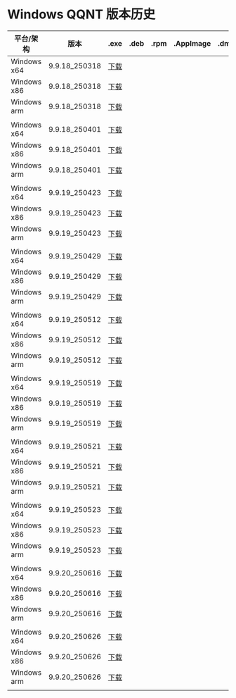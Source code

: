 # Windows QQNT 版本历史

| 平台/架构 | 版本 | .exe | .deb | .rpm | .AppImage | .dmg |
|---|---|---|---|---|---|---|
| Windows x64 | 9.9.18_250318 | [下载](https://dldir1.qq.com/qqfile/qq/QQNT/Windows/QQ_9.9.18_250318_x64_01.exe) |   |   |   |   |
| Windows x86 | 9.9.18_250318 | [下载](https://dldir1.qq.com/qqfile/qq/QQNT/Windows/QQ_9.9.18_250318_x86_01.exe) |   |   |   |   |
| Windows arm | 9.9.18_250318 | [下载](https://dldir1.qq.com/qqfile/qq/QQNT/Windows/QQ_9.9.18_250318_arm64_01.exe) |   |   |   |   |
|   |   |   |   |   |   |   |
| Windows x64 | 9.9.18_250401 | [下载](https://dldir1.qq.com/qqfile/qq/QQNT/Windows/QQ_9.9.18_250401_x64_01.exe) |   |   |   |   |
| Windows x86 | 9.9.18_250401 | [下载](https://dldir1.qq.com/qqfile/qq/QQNT/Windows/QQ_9.9.18_250401_x86_01.exe) |   |   |   |   |
| Windows arm | 9.9.18_250401 | [下载](https://dldir1.qq.com/qqfile/qq/QQNT/Windows/QQ_9.9.18_250401_arm64_01.exe) |   |   |   |   |
|   |   |   |   |   |   |   |
| Windows x64 | 9.9.19_250423 | [下载](https://dldir1.qq.com/qqfile/qq/QQNT/Windows/QQ_9.9.19_250423_x64_01.exe) |   |   |   |   |
| Windows x86 | 9.9.19_250423 | [下载](https://dldir1.qq.com/qqfile/qq/QQNT/Windows/QQ_9.9.19_250423_x86_01.exe) |   |   |   |   |
| Windows arm | 9.9.19_250423 | [下载](https://dldir1.qq.com/qqfile/qq/QQNT/Windows/QQ_9.9.19_250423_arm64_01.exe) |   |   |   |   |
|   |   |   |   |   |   |   |
| Windows x64 | 9.9.19_250429 | [下载](https://dldir1.qq.com/qqfile/qq/QQNT/Windows/QQ_9.9.19_250429_x64_01.exe) |   |   |   |   |
| Windows x86 | 9.9.19_250429 | [下载](https://dldir1.qq.com/qqfile/qq/QQNT/Windows/QQ_9.9.19_250429_x86_01.exe) |   |   |   |   |
| Windows arm | 9.9.19_250429 | [下载](https://dldir1.qq.com/qqfile/qq/QQNT/Windows/QQ_9.9.19_250429_arm64_01.exe) |   |   |   |   |
|   |   |   |   |   |   |   |
| Windows x64 | 9.9.19_250512 | [下载](https://dldir1.qq.com/qqfile/qq/QQNT/Windows/QQ_9.9.19_250512_x64_01.exe) |   |   |   |   |
| Windows x86 | 9.9.19_250512 | [下载](https://dldir1.qq.com/qqfile/qq/QQNT/Windows/QQ_9.9.19_250512_x86_01.exe) |   |   |   |   |
| Windows arm | 9.9.19_250512 | [下载](https://dldir1.qq.com/qqfile/qq/QQNT/Windows/QQ_9.9.19_250512_arm64_01.exe) |   |   |   |   |
|   |   |   |   |   |   |   |
| Windows x64 | 9.9.19_250519 | [下载](https://dldir1.qq.com/qqfile/qq/QQNT/Windows/QQ_9.9.19_250519_x64_01.exe) |   |   |   |   |
| Windows x86 | 9.9.19_250519 | [下载](https://dldir1.qq.com/qqfile/qq/QQNT/Windows/QQ_9.9.19_250519_x86_01.exe) |   |   |   |   |
| Windows arm | 9.9.19_250519 | [下载](https://dldir1.qq.com/qqfile/qq/QQNT/Windows/QQ_9.9.19_250519_arm64_01.exe) |   |   |   |   |
|   |   |   |   |   |   |   |
| Windows x64 | 9.9.19_250521 | [下载](https://dldir1.qq.com/qqfile/qq/QQNT/Windows/QQ_9.9.19_250521_x64_01.exe) |   |   |   |   |
| Windows x86 | 9.9.19_250521 | [下载](https://dldir1.qq.com/qqfile/qq/QQNT/Windows/QQ_9.9.19_250521_x86_01.exe) |   |   |   |   |
| Windows arm | 9.9.19_250521 | [下载](https://dldir1.qq.com/qqfile/qq/QQNT/Windows/QQ_9.9.19_250521_arm64_01.exe) |   |   |   |   |
|   |   |   |   |   |   |   |
| Windows x64 | 9.9.19_250523 | [下载](https://dldir1.qq.com/qqfile/qq/QQNT/Windows/QQ_9.9.19_250523_x64_01.exe) |   |   |   |   |
| Windows x86 | 9.9.19_250523 | [下载](https://dldir1.qq.com/qqfile/qq/QQNT/Windows/QQ_9.9.19_250523_x86_01.exe) |   |   |   |   |
| Windows arm | 9.9.19_250523 | [下载](https://dldir1.qq.com/qqfile/qq/QQNT/Windows/QQ_9.9.19_250523_arm64_01.exe) |   |   |   |   |
|   |   |   |   |   |   |   |
| Windows x64 | 9.9.20_250616 | [下载](https://dldir1v6.qq.com/qqfile/qq/QQNT/Windows/QQ_9.9.20_250616_x64_01.exe) |   |   |   |   |
| Windows x86 | 9.9.20_250616 | [下载](https://dldir1v6.qq.com/qqfile/qq/QQNT/Windows/QQ_9.9.20_250616_x86_01.exe) |   |   |   |   |
| Windows arm | 9.9.20_250616 | [下载](https://dldir1v6.qq.com/qqfile/qq/QQNT/Windows/QQ_9.9.20_250616_arm64_01.exe) |   |   |   |   |
|   |   |   |   |   |   |   |
| Windows x64 | 9.9.20_250626 | [下载](https://dldir1v6.qq.com/qqfile/qq/QQNT/Windows/QQ_9.9.20_250626_x64_01.exe) |   |   |   |   |
| Windows x86 | 9.9.20_250626 | [下载](https://dldir1v6.qq.com/qqfile/qq/QQNT/Windows/QQ_9.9.20_250626_x86_01.exe) |   |   |   |   |
| Windows arm | 9.9.20_250626 | [下载](https://dldir1v6.qq.com/qqfile/qq/QQNT/Windows/QQ_9.9.20_250626_arm64_01.exe) |   |   |   |   |
|   |   |   |   |   |   |   |
